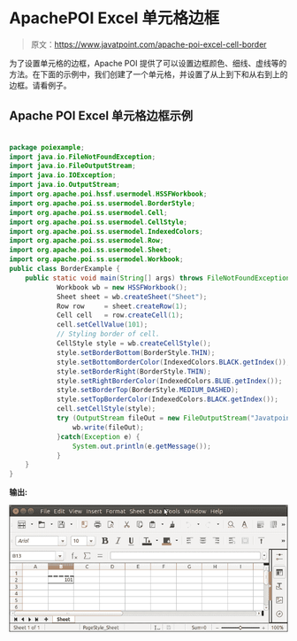 # ApachePOI Excel 单元格边框

> 原文：<https://www.javatpoint.com/apache-poi-excel-cell-border>

为了设置单元格的边框，Apache POI 提供了可以设置边框颜色、细线、虚线等的方法。在下面的示例中，我们创建了一个单元格，并设置了从上到下和从右到上的边框。请看例子。

## Apache POI Excel 单元格边框示例

```java

package poiexample;
import java.io.FileNotFoundException;
import java.io.FileOutputStream;
import java.io.IOException;
import java.io.OutputStream;
import org.apache.poi.hssf.usermodel.HSSFWorkbook;
import org.apache.poi.ss.usermodel.BorderStyle;
import org.apache.poi.ss.usermodel.Cell;
import org.apache.poi.ss.usermodel.CellStyle;
import org.apache.poi.ss.usermodel.IndexedColors;
import org.apache.poi.ss.usermodel.Row;
import org.apache.poi.ss.usermodel.Sheet;
import org.apache.poi.ss.usermodel.Workbook;
public class BorderExample {
	public static void main(String[] args) throws FileNotFoundException, IOException {
		    Workbook wb = new HSSFWorkbook();
		    Sheet sheet = wb.createSheet("Sheet");
		    Row row     = sheet.createRow(1);
		    Cell cell   = row.createCell(1);
		    cell.setCellValue(101);
		    // Styling border of cell.
		    CellStyle style = wb.createCellStyle();
		    style.setBorderBottom(BorderStyle.THIN);
		    style.setBottomBorderColor(IndexedColors.BLACK.getIndex());
		    style.setBorderRight(BorderStyle.THIN);
		    style.setRightBorderColor(IndexedColors.BLUE.getIndex());
		    style.setBorderTop(BorderStyle.MEDIUM_DASHED);
		    style.setTopBorderColor(IndexedColors.BLACK.getIndex());
		    cell.setCellStyle(style);
		    try (OutputStream fileOut = new FileOutputStream("Javatpoint.xls")) {
		        wb.write(fileOut);
		    }catch(Exception e) {
		    	System.out.println(e.getMessage());
		    }
	}
}

```

**输出:**

![Apache POI Excel Cell Border](img/de690d1da2a649075b5e6cfcb9e5461b.png)